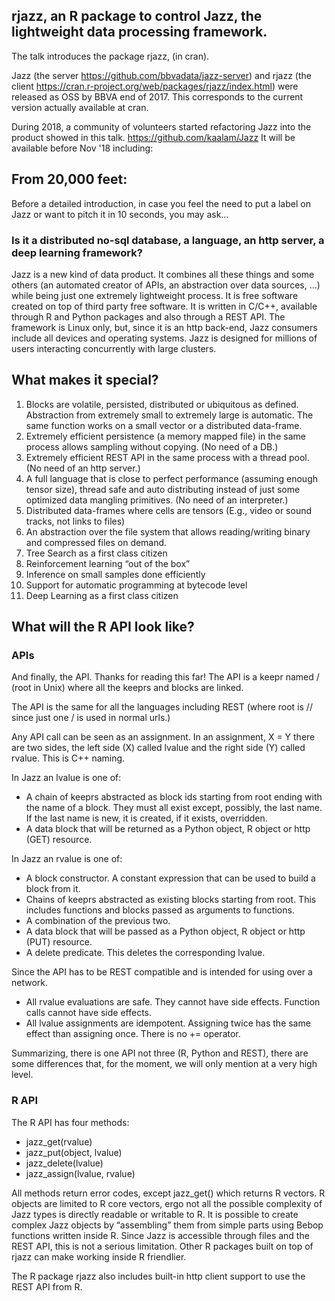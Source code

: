 ## rjazz, an R package to control Jazz, the lightweight data processing framework.

The talk introduces the package rjazz, (in cran).

Jazz (the server https://github.com/bbvadata/jazz-server) and rjazz (the client https://cran.r-project.org/web/packages/rjazz/index.html) were released 
as OSS by BBVA end of 2017. This corresponds to the current version actually available at cran.

During 2018, a community of volunteers started refactoring Jazz into the product showed in this talk. https://github.com/kaalam/Jazz 
It will be available before Nov '18 including:

## From 20,000 feet:

Before a detailed introduction, in case you feel the need to put a label on Jazz or want to pitch it in 10 seconds, you may ask…

### Is it a distributed no-sql database, a language, an http server, a deep learning framework?
Jazz is a new kind of data product. It combines all these things and some others (an automated creator of APIs, an abstraction over data sources, …) while being just one extremely lightweight process. It is free software created on top of third party free software. It is written in C/C++, available through R and Python packages and also through a REST API. The framework is Linux only, but, since it is an http back-end, Jazz consumers include all devices and operating systems. Jazz is designed for millions of users interacting concurrently with large clusters.

## What makes it special?

1. Blocks are volatile, persisted, distributed or ubiquitous as defined. Abstraction from extremely small to extremely large is
automatic. The same function works on a small vector or a distributed data-frame.
2. Extremely efficient persistence (a memory mapped file) in the same process allows sampling without copying. (No need of a DB.)
3. Extremely efficient REST API in the same process with a thread pool. (No need of an http server.)
4. A full language that is close to perfect performance (assuming enough tensor size), thread safe and auto distributing instead of
just some optimized data mangling primitives. (No need of an interpreter.)
5. Distributed data-frames where cells are tensors (E.g., video or sound tracks, not links to files)
6. An abstraction over the file system that allows reading/writing binary and compressed files on demand.
7. Tree Search as a first class citizen
8. Reinforcement learning “out of the box”
9. Inference on small samples done efficiently
10. Support for automatic programming at bytecode level
11. Deep Learning as a first class citizen

## What will the R API look like?

### APIs

And finally, the API. Thanks for reading this far! The API is a keepr named / (root in Unix) where all the keeprs and blocks are linked.

The API is the same for all the languages including REST (where root is // since just one / is used in normal urls.)

Any API call can be seen as an assignment. In an assignment, X = Y there are two sides, the left side (X) called lvalue and the right side (Y) called rvalue. This is C++ naming.

In Jazz an lvalue is one of:

  * A chain of keeprs abstracted as block ids starting from root ending with the name of a block. They must all exist except, possibly, the last name. If the last name is new, it is created, if it exists, overridden.
  * A data block that will be returned as a Python object, R object or http (GET) resource.

In Jazz an rvalue is one of:

  * A block constructor. A constant expression that can be used to build a block from it.
  * Chains of keeprs abstracted as existing blocks starting from root. This includes functions and blocks passed as arguments to functions.
  * A combination of the previous two.
  * A data block that will be passed as a Python object, R object or http (PUT) resource.
  * A delete predicate. This deletes the corresponding lvalue.
  
Since the API has to be REST compatible and is intended for using over a network.

  * All rvalue evaluations are safe. They cannot have side effects. Function calls cannot have side effects.
  * All lvalue assignments are idempotent. Assigning twice has the same effect than assigning once. There is no += operator.

Summarizing, there is one API not three (R, Python and REST), there are some differences that, for the moment, we will only mention at a very high level.

### R API
The R API has four methods:

  * jazz_get(rvalue)
  * jazz_put(object, lvalue)
  * jazz_delete(lvalue)
  * jazz_assign(lvalue, rvalue)
  
All methods return error codes, except jazz_get() which returns R vectors. R objects are limited to R core vectors, ergo not all the possible complexity of Jazz types is directly readable or writable to R. It is possible to create complex Jazz objects by “assembling” them from simple parts using Bebop functions written inside R. Since Jazz is accessible through files and the REST API, this is not a serious limitation. Other R packages built on top of rjazz can make working inside R friendlier.

The R package rjazz also includes built-in http client support to use the REST API from R.
